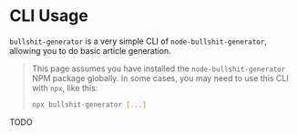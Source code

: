 # CLI Usage

`bullshit-generator` is a very simple CLI of `node-bullshit-generator`, allowing you to do basic article generation.

> This page assumes you have installed the `node-bullshit-generator` NPM package globally.
> In some cases, you may need to use this CLI with `npx`, like this:
>
> ```bash
> npx bullshit-generator [...]
> ```

TODO
